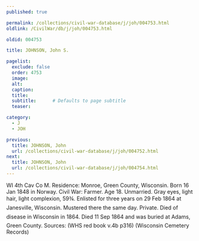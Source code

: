```yaml
---
published: true

permalink: /collections/civil-war-database/j/joh/004753.html
oldlink: /CivilWar/db/j/joh/004753.html

oldid: 004753

title: JOHNSON, John S.

pagelist:
  exclude: false
  order: 4753
  image: 
  alt:
  caption:
  title:
  subtitle:      # Defaults to page subtitle
  teaser:

category: 
  - J 
  - JOH

previous:
  title: JOHNSON, John
  url: /collections/civil-war-database/j/joh/004752.html  
next:
  title: JOHNSON, John
  url: /collections/civil-war-database/j/joh/004754.html   
---
```

WI 4th Cav Co M. Residence: Monroe, Green County, Wisconsin. Born 16 Jan 1848 in Norway. Civil War: Farmer. Age 18. Unmarried. Gray eyes, light hair, light complexion, 5&#146;9&frac34;&#148;. Enlisted for three years on 29 Feb 1864 at Janesville, Wisconsin. Mustered there the same day. Private. &#147;Died of disease in Wisconsin in 1864.&#148; Died 11 Sep 1864 and was buried at Adams, Green County. Sources: (WHS red book v.4b p316) (Wisconsin Cemetery Records)